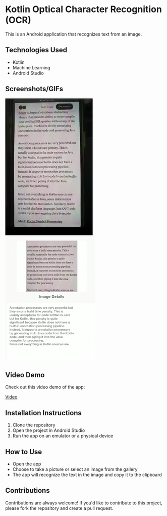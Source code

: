 <!-- Project Title -->
<h1>Kotlin Optical Character Recognition (OCR)</h1>

<!-- Project Description -->
<p>This is an Android application that recognizes text from an image.</p>

<!-- Technologies Used -->
<h2>Technologies Used</h2>
<ul>
  <li>Kotlin</li>
  <li>Machine Learning</li>
  <li>Android Studio</li>
</ul>

<!-- Screenshots/GIFs -->
<h2>Screenshots/GIFs</h2>
<!-- Add your images here -->
<img src="image1.png" alt="Screenshot">
<img src="image2.png" alt="Screenshot">

<!-- Video Demo -->
<h2>Video Demo</h2>
<p>Check out this video demo of the app:</p>
<a href="OCR-Live-Demo.mp4">Video</a>

<!-- Installation Instructions -->
<h2>Installation Instructions</h2>
<ol>
  <li>Clone the repository</li>
  <li>Open the project in Android Studio</li>
  <li>Run the app on an emulator or a physical device</li>
</ol>

<!-- How to Use -->
<h2>How to Use</h2>
<ul>
  <li>Open the app</li>
  <li>Choose to take a picture or select an image from the gallery</li>
  <li>The app will recognize the text in the image and copy it to the clipboard</li>
</ul>

<!-- Contributions -->
<h2>Contributions</h2>
<p>Contributions are always welcome! If you'd like to contribute to this project, please fork the repository and create a pull request.</p>
